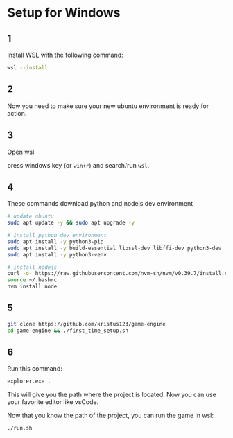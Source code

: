 # Setup for Windows

## 1

Install WSL with the following command:

```bash
wsl --install
```

## 2

Now you need to make sure your new ubuntu environment is ready for action.

## 3

Open wsl

press windows key (or `win+r`)  and search/run `wsl`.

## 4

These commands download python and nodejs dev environment

```bash
# update ubuntu
sudo apt update -y && sudo apt upgrade -y

# install python dev environment
sudo apt install -y python3-pip
sudo apt install -y build-essential libssl-dev libffi-dev python3-dev
sudo apt install -y python3-venv

# install nodejs
curl -o- https://raw.githubusercontent.com/nvm-sh/nvm/v0.39.7/install.sh | bash
source ~/.bashrc
nvm install node
```

## 5

```bash
git clone https://github.com/kristus123/game-engine
cd game-engine && ./first_time_setup.sh
```

## 6

Run this command:

```bash
explorer.exe .
```

This will give you the path where the project is located. Now you can use your favorite editor like vsCode.

Now that you know the path of the project, you can run the game in wsl:

```bash
./run.sh
```
